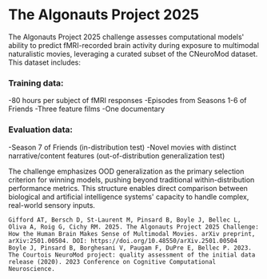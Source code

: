 # The Algonauts Project 2025

The Algonauts Project 2025 challenge assesses computational models' ability to predict fMRI-recorded brain activity during exposure to multimodal naturalistic movies, leveraging a curated subset of the CNeuroMod dataset. This dataset includes:

### Training data:

-80 hours per subject of fMRI responses
-Episodes from Seasons 1-6 of Friends
-Three feature films
-One documentary

### Evaluation data:

-Season 7 of Friends (in-distribution test)
-Novel movies with distinct narrative/content features (out-of-distribution generalization test)

The challenge emphasizes OOD generalization as the primary selection criterion for winning models, pushing beyond traditional within-distribution performance metrics. This structure enables direct comparison between biological and artificial intelligence systems' capacity to handle complex, real-world sensory inputs.

    Gifford AT, Bersch D, St-Laurent M, Pinsard B, Boyle J, Bellec L, Oliva A, Roig G, Cichy RM. 2025. The Algonauts Project 2025 Challenge: How the Human Brain Makes Sense of Multimodal Movies. arXiv preprint, arXiv:2501.00504. DOI: https://doi.org/10.48550/arXiv.2501.00504
    Boyle J, Pinsard B, Borghesani V, Paugam F, DuPre E, Bellec P. 2023. The Courtois NeuroMod project: quality assessment of the initial data release (2020). 2023 Conference on Cognitive Computational Neuroscience.

